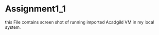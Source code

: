 # Assignment1_1
this File contains screen shot of running imported Acadgild VM in my local system. 
